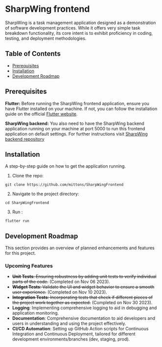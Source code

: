 # SharpWing frontend

SharpWing is a task management application designed as a demonstration of software development practices. While it offers very simple task breakdown functionality, its core intent is to exhibit proficiency in coding, testing, and deployment methodologies.

## Table of Contents

- [Prerequisites](#prerequisites)
- [Installation](#installation)
- [Development Roadmap](#development-roadmap)


## Prerequisites
**Flutter:** Before running the SharpWing frontend application, ensure you have Flutter installed on your machine. If not, you can follow the installation guide on the official [Flutter website](https://flutter.dev/docs/get-started/install).

**SharpWing backend:** You also need to have the SharpWing backend application running on your machine at port 5000 to run this frontend application on default settings. For further instructions visit [SharpWing backend repository](https://github.com/mittons/SharpWingBackend)


## Installation

A step-by-step guide on how to get the application running.

1. Clone the repo:
```
git clone https://github.com/mittons/SharpWingFrontend
```

2. Navigate to the project directory:

```
cd SharpWingFrontend
```

3. Run :

```
flutter run
```

## Development Roadmap

This section provides an overview of planned enhancements and features for this project.

### Upcoming Features

- ~~**Unit Tests**: Ensuring robustness by adding unit tests to verify individual parts of the code.~~ (Completed on Nov 06 2023).
- ~~**Widget Tests**: Validate the UI and widget behavior to ensure a smooth user experience.~~ (Completed on Nov 10 2023).
- ~~**Integration Tests**: Incorporating tests that check if different pieces of the project work together as expected.~~ (Completed on Nov 30 2023).
- **Logging**: Implementing comprehensive logging to aid in debugging and application monitoring.
- **Documentation**: Comprehensive documentation to aid developers and users in understanding and using the project effectively.
- **CI/CD Automation**: Setting up GitHub Action scripts for Continuous Integration and Continuous Deployment, tailored for different development environments/branches (dev, staging, prod).
